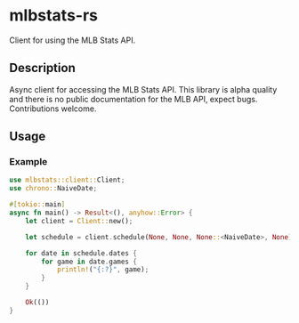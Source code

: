 # mlbstats-rs 

Client for using the MLB Stats API.

## Description

Async client for accessing the MLB Stats API. This library is alpha quality and there is no public documentation for the MLB API, expect bugs. Contributions welcome.

## Usage

### Example

```rust
use mlbstats::client::Client;
use chrono::NaiveDate;

#[tokio::main]
async fn main() -> Result<(), anyhow::Error> {
    let client = Client::new();

    let schedule = client.schedule(None, None, None::<NaiveDate>, None).await?;

    for date in schedule.dates {
        for game in date.games {
            println!("{:?}", game);
        }
    }

    Ok(())
}
```

